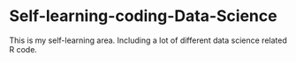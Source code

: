 # Self-learning-coding-Data-Science

This is my self-learning area. Including a lot of different data science related R code.
